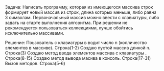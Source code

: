 Задача: Написать программу, которая из имеющегося массива строк формирует новый массив из строк, длина которых меньше, либо равна 3 символам. 
Первоначальный массив можно ввести с клавиатуры, либо задать на старте выполнения алгоритма. 
При решении не рекомендуется пользоваться коллекциями, лучше обойтись исключительно массивами.

Решение: 
Поьзователь с клавиатуры в водит число n (колличество элементов в массиве). Строка(1-2)
Создаю пустой массив длиной n. Строка(3)
Создаю метод ввода элементов массива с клавиатуры . Строка(8-15)
Создаю метод вывода масива в консоль. Строка(17-31)
Вызов методов. Строка(5-6)
